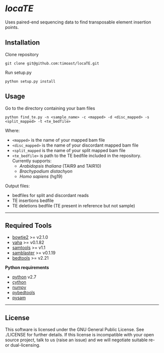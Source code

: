 *locaTE*
======

Uses paired-end sequencing data to find transposable element insertion points.

Installation
-----

Clone repository

```
git clone git@github.com:timoast/locaTE.git
```

Run setup.py

```
python setup.py install
```

Usage
-----

Go to the directory containing your bam files

```
python find_te.py -n <sample_name> -c <mapped> -d <disc_mapped> -s <split_mapped> -t <te_bedfile>
```

Where:

  * `<mapped>` is the name of your mapped bam file
  * `<disc_mapped>` is the name of your discordant mapped bam file
  * `<split_mapped` is the name of your split mapped bam file
  * `<te_bedfile>` is path to the TE bedfile included in the repository. Currently supports:  
      - *Arabidopsis thaliana* (TAIR9 and TAIR10)
      - *Brachypodium distachyon*
      - *Homo sapiens* (hg19)

Output files:

  * bedfiles for split and discordant reads
  * TE insertions bedfile
  * TE deletions bedfile (TE present in reference but not sample)

---
Required Tools
-------------

* [bowtie2](http://bowtie-bio.sourceforge.net/bowtie2/index.shtml) >= v2.1.0
* [yaha](https://github.com/GregoryFaust/yaha) >= v0.1.82
* [samtools](http://www.htslib.org/download/) >= v1.1
* [samblaster](https://github.com/GregoryFaust/samblaster) >= v0.1.19
* [bedtools](http://bedtools.readthedocs.org/en/latest/) >= v2.21


**Python requirements**

* [python](https://www.python.org) v2.7
* [cython](http://docs.cython.org/index.html)
* [numpy](http://www.numpy.org/)
* [pybedtools](http://pythonhosted.org/pybedtools/)
* [pysam](http://pysam.readthedocs.org/en/latest/)

---
License
-------

This software is licensed under the GNU General Public License. See ./LICENSE
for further details. If this license is incompatible with your open source
project, talk to us (raise an issue) and we will negotiate suitable re- or
dual-licensing.
